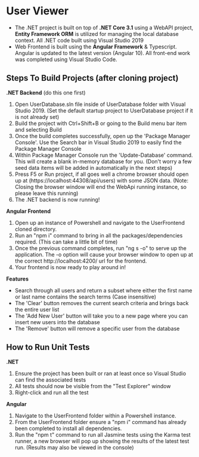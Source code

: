 # User Viewer

 - The .NET project is built on top of **.NET Core 3.1** using a WebAPI project, **Entity Framework ORM** is utilized for managing the local database context. All .NET code built using Visual Studio 2019
 - Web Frontend is built using the **Angular Framework** & Typescript. Angular is updated to the latest version (Angular 10). All front-end work was completed using Visual Studio Code. 




## Steps To Build Projects (after cloning project)
**.NET Backend** (do this one first)

 1. Open UserDatabase.sln file inside of UserDatabase folder with Visual Studio 2019. (Set the default startup project to UserDatabase project if it is not already set)
 2. Build the project with Ctrl+Shift+B or going to the Build menu bar item and selecting Build
 3. Once the build completes successfully, open up the 'Package Manager Console'. Use the Search bar in Visual Studio 2019 to easily find the Package Manager Console
 4. Within Package Manager Console run the 'Update-Database' command. This will create a blank in-memory database for you. (Don't worry a few seed data items will be added in automatically in the next steps)
 5. Press F5 or Run project, if all goes well a chrome browser should open up at (https://localhost:44308/api/users) with some JSON data. (Note: Closing the browser window will end the WebApi running instance, so please leave this running)
 6. The .NET backend is now running!

**Angular Frontend**

1. Open up an instance of Powershell and navigate to the UserFrontend cloned directory.
2. Run an "npm i" command to bring in all the packages/dependencies required. (This can take a little bit of time)
3. Once the previous command completes, run "ng s -o" to serve up the application. The -o option will cause your browser window to open up at the correct http://localhost:4200/ url for the frontend.
4. Your frontend is now ready to play around in!

**Features**

 - Search through all users and return a subset where either the first name or last name contains the search terms (Case insensitive)
 - The 'Clear' button removes the current search criteria and brings back the entire user list
 - The 'Add New User' button will take you to a new page where you can insert new users into the database
 - The 'Remove' button will remove a specific user from the database

## How to Run Unit Tests

**.NET**

 1. Ensure the project has been built or ran at least once so Visual Studio can find the associated tests
 2. All tests should now be visible from the "Test Explorer" window
 3. Right-click and run all the test

**Angular**
1. Navigate to the UserFrontend folder within a Powershell instance. 
2. From the UserFrontend folder ensure a "npm i" command has already been completed to install all dependencies.
3. Run the "npm t" command to run all Jasmine tests using the Karma test runner, a new browser will pop up showing the results of the latest test run. (Results may also be viewed in the console)
